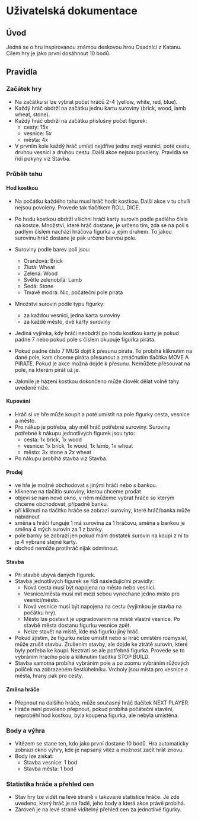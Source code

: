 # Uživatelská dokumentace
## Úvod
Jedná se o hru inspirovanou známou deskovou hrou Osadníci z Katanu. Cílem hry je jako první dosáhnout 10 bodů.
## Pravidla
### Začátek hry
- Na začátku si lze vybrat počet hráčů 2-4 (yellow, white, red, blue).
- Každý hráč obdrží na začátku jednu kartu suroviny (brick, wood, lamb wheat, stone).
- Každý hráč obdrží na začátku příslušný počet figurek:
    - cesty: 15x
    - vesnice: 5x
    - města: 4x
- V prvním kole každý hráč umístí nejdříve jednu svoji vesnici, poté cestu, druhou vesnici a druhou cestu. Další akce nejsou povoleny. Pravidla se řídí pokyny viz Stavba.
### Průběh tahu
#### Hod kostkou
- Na počátku každého tahu musí hráč hodit kostkou. Další akce v tu chvíli nejsou povoleny. Provede tak tlačítkem ROLL DICE.
- Po hodu kostkou obdrží všichni hráči karty surovin podle padlého čísla na kostce. Množství, které hráč dostane, je určeno tím, zda se na poli s padlým číslem nachází hráčova figurka a jejím druhem. To jakou surovinu hráč dostane je pak určeno barvou pole.
- Suroviny podle barev polí jsou:
    - Oranžová: Brick
    - Žlutá: Wheat
    - Zelená: Wood
    - Světle zelenobílá: Lamb
    - Šedá: Stone
    - Tmavě modrá: Nic, počáteční pole piráta

- Množství surovin podle typu figurky:
    - za každou vesnici, jedna karta suroviny
    - za každé město, dvě karty suroviny

- Jediná vyjímka, kdy hráči neobdrží po hodu kostkou karty je pokud padne 7 nebo pokud pole s číslem okupuje figurka piráta.
- Pokud padne číslo 7 MUSí dojít k přesunu piráta. To probíhá kliknutím na dané pole, kam chceme piráta přesunout a zmáčnutím tlačítka MOVE A PIRATE. Pokud je akce možná dojde k přesunu. Nemůžete přesouvat na pole, na kterém pirát už je.
- Jakmile je házení kostkou dokončeno může člověk dělat volně tahy uvedené níže.

#### Kupování
- Hráč si ve hře může koupit a poté umístit na pole figurky cesta, vesnice a město. 
- Pro nákup je potřeba, aby měl hráč potřebné suroviny. Suroviny potřebné k nákupu jednotlivých figurek jsou tyto:
    - cesta: 1x brick, 1x wood
    - vesnice: 1x brick, 1x wood, 1x lamb, 1x wheat
    - město: 3x stone a 2x wheat 
- Po nákupu probíhá stavba viz Stavba.

#### Prodej
- ve hře je možné obchodovat s jinými hráči nebo s bankou.
- klikneme na tlačítlo suroviny, kterou chceme prodat
- objeví se nám nové okno, v něm můžeme vybrat hráče se kterým chceme obchodovat, případně banku.
- při kliknutí na tlačítko hráče se zobrazí suroviny, které hráč/banka může nabídnout
- směna s hráči funguje 1 má surovina za 1 hráčovu, směna s bankou je směna 4 mých surovin za 1 z banky.
- pole banky se zobrazí jen pokud mám dostatek surovin na koupi z ní to je 4 vybrané stejné karty.
- obchod nemůže protihráč nijak odmítnout.

#### Stavba
- Při stavbě ubývá daných figurek.
- Stavba jednotlivých figurek se řídí následujícími pravidly:
    - Nová cesta musí být napojena na město nebo vesnici.
    - Vesnice/města musí mít mezi sebou vynechané jedno místo pro vesnici/město.
    - Nová vesnice musí být napojena na cestu (vyjímkou je stavba na počátku hry).
    - Město lze postavit je upgradovaním na místě vlastní vesnice. Po stavbě města dostanu figurku vesnice zpět.
    - Nelze stavět na místě, kde má figurku jiný hráč.
- Pokud zjistím, že figurku nelze umístit nebo si hráč umístění rozmyslel, může zrušit stavbu. Zrušením stavby, ale dojde ke ztrátě surovin, které byly potřeba ke koupi. Neztratí se ale potřebná figurka. Provede se to vybráním  hracího pole a kliknutím tlačítka STOP BUILD.
- Stavba samotná probíhá vybráním pole a po zoomu vybráním růžových políček na zobrazeném šestiúhelníku. Vrcholy jsou místa pro vesnice a města, hrany pak pro cesty.

#### Změna hráče
- Přepnout na dalšího hráče, může současný hráč tlačítek NEXT PLAYER.
- Hráče není povoleno přepnout, pokud probíhá počáteční stavění, neproběhl hod kostkou, byla koupena figurka, ale nebyla umístěna.


### Body a výhra
- Vítězem se stane ten, kdo jako první dostane 10 bodů. Hra automaticky zobrazí okno výhry, kde je napsaný vítěz a možnost začít hrát znovu.
- Body lze získat:
    - Stavba vesnice: 1 bod
    - Stavba města: 1 bod
   
### Statistika hráče a přehled cen
- Stav hry lze vidět na levé straně v takzvané statistice hráče. Je zde uvedeno, který hráč je na řadě, jeho body a která akce právě probíhá.
- Zároveň je na levé straně viditelný přehled cen za jednotlivé figurky.


